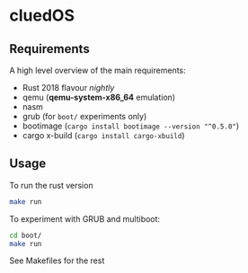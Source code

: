 # cluedOS

## Requirements

A high level overview of the main requirements:

* Rust 2018 flavour *nightly*
* qemu (**qemu-system-x86_64** emulation)
* nasm
* grub (for `boot/` experiments only)
* bootimage (`cargo install bootimage --version "^0.5.0"`)
* cargo x-build (`cargo install cargo-xbuild`)

## Usage

To run the rust version
```bash
make run
```

To experiment with GRUB and multiboot:
```bash
cd boot/
make run
```

See Makefiles for the rest
